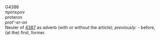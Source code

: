 G4386  
πρότερον  
proteron  
*prot‘-er-on*  
Neuter of [4387](g4387) as adverb (with or without the article);
*previously:* - before, (at the) first, former.  
